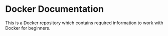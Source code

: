 # Docker Documentation
 
 This is a Docker repository which contains required information to work with Docker for beginners.
